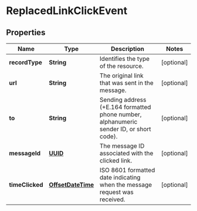 # ReplacedLinkClickEvent

## Properties
Name | Type | Description | Notes
------------ | ------------- | ------------- | -------------
**recordType** | **String** | Identifies the type of the resource. |  [optional]
**url** | **String** | The original link that was sent in the message. |  [optional]
**to** | **String** | Sending address (+E.164 formatted phone number, alphanumeric sender ID, or short code). |  [optional]
**messageId** | [**UUID**](UUID.md) | The message ID associated with the clicked link. |  [optional]
**timeClicked** | [**OffsetDateTime**](OffsetDateTime.md) | ISO 8601 formatted date indicating when the message request was received. |  [optional]
